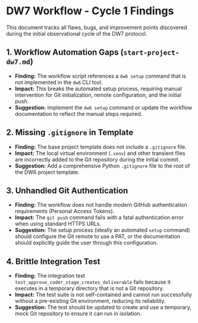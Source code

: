 # DW7 Workflow - Cycle 1 Findings

This document tracks all flaws, bugs, and improvement points discovered during the initial observational cycle of the DW7 protocol.

## 1. Workflow Automation Gaps (`start-project-dw7.md`)

*   **Finding:** The workflow script references a `dw6 setup` command that is not implemented in the `dw6` CLI tool.
*   **Impact:** This breaks the automated setup process, requiring manual intervention for Git initialization, remote configuration, and the initial push.
*   **Suggestion:** Implement the `dw6 setup` command or update the workflow documentation to reflect the manual steps required.

## 2. Missing `.gitignore` in Template

*   **Finding:** The base project template does not include a `.gitignore` file.
*   **Impact:** The local virtual environment (`.venv`) and other transient files are incorrectly added to the Git repository during the initial commit.
*   **Suggestion:** Add a comprehensive Python `.gitignore` file to the root of the DW6 project template.

## 3. Unhandled Git Authentication

*   **Finding:** The workflow does not handle modern GitHub authentication requirements (Personal Access Tokens).
*   **Impact:** The `git push` command fails with a fatal authentication error when using standard HTTPS URLs.
*   **Suggestion:** The setup process (ideally an automated `setup` command) should configure the Git remote to use a PAT, or the documentation should explicitly guide the user through this configuration.

## 4. Brittle Integration Test

*   **Finding:** The integration test `test_approve_coder_stage_creates_deliverable` fails because it executes in a temporary directory that is not a Git repository.
*   **Impact:** The test suite is not self-contained and cannot run successfully without a pre-existing Git environment, reducing its reliability.
*   **Suggestion:** The test should be updated to create and use a temporary, mock Git repository to ensure it can run in isolation.
